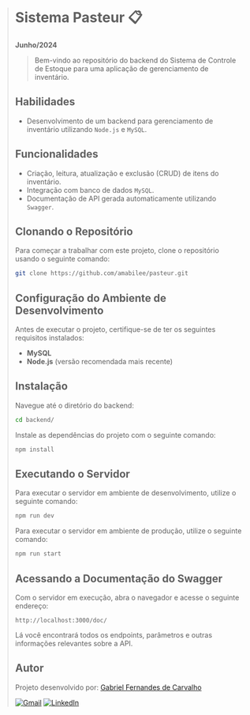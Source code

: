 > # Sistema Pasteur :clipboard:
> 
> **Junho/2024**
> 
> > Bem-vindo ao repositório do backend do Sistema de Controle de Estoque para uma aplicação de gerenciamento de inventário.
> 
> ## Habilidades
> 
> - Desenvolvimento de um backend para gerenciamento de inventário utilizando `Node.js` e `MySQL`.
> 
> ## Funcionalidades
> 
> - Criação, leitura, atualização e exclusão (CRUD) de itens do inventário.
> - Integração com banco de dados `MySQL`.
> - Documentação de API gerada automaticamente utilizando `Swagger`.
> 
> ## Clonando o Repositório
> 
> Para começar a trabalhar com este projeto, clone o repositório usando o seguinte comando:
> 
> ```bash
> git clone https://github.com/amabilee/pasteur.git
> ```
> 
> ## Configuração do Ambiente de Desenvolvimento
> 
> Antes de executar o projeto, certifique-se de ter os seguintes requisitos instalados:
> 
> - **MySQL**
> - **Node.js** (versão recomendada mais recente)
> 
> ## Instalação
> 
> Navegue até o diretório do backend:
> 
> ```bash
> cd backend/
> ```
> 
> Instale as dependências do projeto com o seguinte comando:
> 
> ```bash
> npm install
> ```
> 
> ## Executando o Servidor
> 
> Para executar o servidor em ambiente de desenvolvimento, utilize o seguinte comando:
> 
> ```bash
> npm run dev
> ```
> 
> Para executar o servidor em ambiente de produção, utilize o seguinte comando:
> 
> ```bash
> npm run start
> ```
> 
> ## Acessando a Documentação do Swagger
> 
> Com o servidor em execução, abra o navegador e acesse o seguinte endereço:
> 
> ```
> http://localhost:3000/doc/
> ```
> 
> Lá você encontrará todos os endpoints, parâmetros e outras informações relevantes sobre a API.
> 
> ## Autor
> 
> Projeto desenvolvido por: [Gabriel Fernandes de Carvalho](https://github.com/GabrielGFC)
> 
> [![Gmail](https://img.shields.io/badge/-Gmail-%23333?style=for-the-badge&logo=gmail&logoColor=white)](mailto:carvalhogabrielgfc@gmail.com)
> [![LinkedIn](https://img.shields.io/badge/-LinkedIn-%230077B5?style=for-the-badge&logo=linkedin&logoColor=white)](https://www.linkedin.com/in/gabrielgfc1/)
